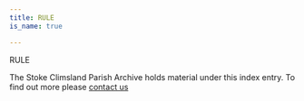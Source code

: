 ```yaml
---
title: RULE
is_name: true

---
```


RULE


The Stoke Climsland Parish Archive holds material under this index entry. To find out more please [contact us](/contact/)
